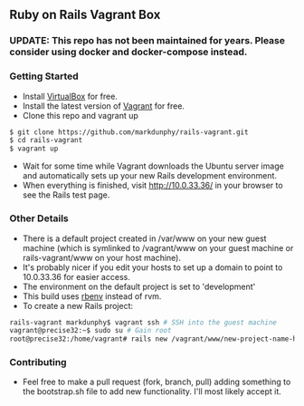 ## Ruby on Rails Vagrant Box

### UPDATE: This repo has not been maintained for years. Please consider using docker and docker-compose instead.

### Getting Started
- Install [VirtualBox](https://www.virtualbox.org/wiki/Downloads) for free.
- Install the latest version of [Vagrant](http://downloads.vagrantup.com/) for free.
- Clone this repo and vagrant up

```bash
$ git clone https://github.com/markdunphy/rails-vagrant.git
$ cd rails-vagrant
$ vagrant up
```
- Wait for some time while Vagrant downloads the Ubuntu server image and automatically sets up your new Rails development environment.
- When everything is finished, visit http://10.0.33.36/ in your browser to see the Rails test page.

### Other Details
- There is a default project created in /var/www on your new guest machine (which is symlinked to /vagrant/www on your guest machine or rails-vagrant/www on your host machine).
- It's probably nicer if you edit your hosts to set up a domain to point to 10.0.33.36 for easier access.
- The environment on the default project is set to 'development'
- This build uses [rbenv](https://github.com/sstephenson/rbenv) instead of rvm.
- To create a new Rails project:

```bash
rails-vagrant markdunphy$ vagrant ssh # SSH into the guest machine
vagrant@precise32:~$ sudo su # Gain root
root@precise32:/home/vagrant# rails new /vagrant/www/new-project-name-here # Create new project
```

### Contributing
- Feel free to make a pull request (fork, branch, pull) adding something to the bootstrap.sh file to add new functionality. I'll most likely accept it.
